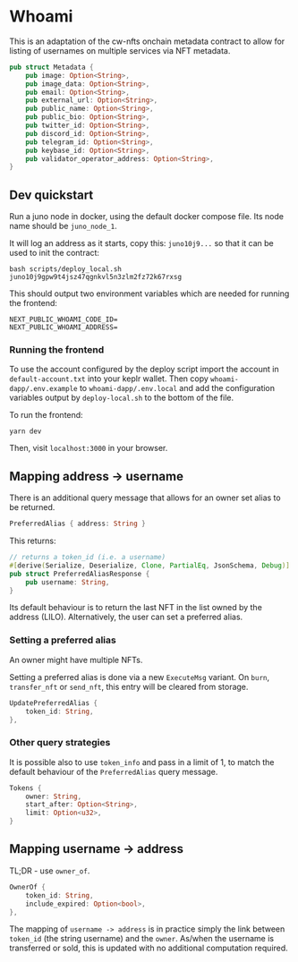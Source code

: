 # Whoami

This is an adaptation of the cw-nfts onchain metadata contract to
allow for listing of usernames on multiple services via NFT metadata.

```rust
pub struct Metadata {
    pub image: Option<String>,
    pub image_data: Option<String>,
    pub email: Option<String>,
    pub external_url: Option<String>,
    pub public_name: Option<String>,
    pub public_bio: Option<String>,
    pub twitter_id: Option<String>,
    pub discord_id: Option<String>,
    pub telegram_id: Option<String>,
    pub keybase_id: Option<String>,
    pub validator_operator_address: Option<String>,
}
```

## Dev quickstart

Run a juno node in docker, using the default docker compose file. Its
node name should be `juno_node_1`.

It will log an address as it starts, copy this: `juno10j9...` so that
it can be used to init the contract:

```
bash scripts/deploy_local.sh juno10j9gpw9t4jsz47qgnkvl5n3zlm2fz72k67rxsg
```

This should output two environment variables which are needed for
running the frontend:

```
NEXT_PUBLIC_WHOAMI_CODE_ID=
NEXT_PUBLIC_WHOAMI_ADDRESS=
```

### Running the frontend

To use the account configured by the deploy script import the account
in `default-account.txt` into your keplr wallet. Then copy
`whoami-dapp/.env.example` to `whoami-dapp/.env.local` and add the
configuration variables output by `deploy-local.sh` to the bottom of
the file.

To run the frontend:

```
yarn dev
```

Then, visit `localhost:3000` in your browser.

## Mapping address -> username

There is an additional query message that allows for an owner set
alias to be returned.

```rust
PreferredAlias { address: String }
```

This returns:

```rust
// returns a token_id (i.e. a username)
#[derive(Serialize, Deserialize, Clone, PartialEq, JsonSchema, Debug)]
pub struct PreferredAliasResponse {
    pub username: String,
}
```

Its default behaviour is to return the last NFT in the list owned by
the address (LILO). Alternatively, the user can set a preferred alias.

### Setting a preferred alias

An owner might have multiple NFTs.

Setting a preferred alias is done via a new `ExecuteMsg` variant. On
`burn`, `transfer_nft` or `send_nft`, this entry will be cleared from
storage.

```rust
UpdatePreferredAlias {
    token_id: String,
},
```

### Other query strategies

It is possible also to use `token_info` and pass in a limit of 1, to
match the default behaviour of the `PreferredAlias` query message.

```rust
Tokens {
    owner: String,
    start_after: Option<String>,
    limit: Option<u32>,
}
```

## Mapping username -> address

TL;DR - use `owner_of`.

```rust
OwnerOf {
    token_id: String,
    include_expired: Option<bool>,
},
```

The mapping of `username -> address` is in practice simply the link
between `token_id` (the string username) and the `owner`. As/when the
username is transferred or sold, this is updated with no additional
computation required.
